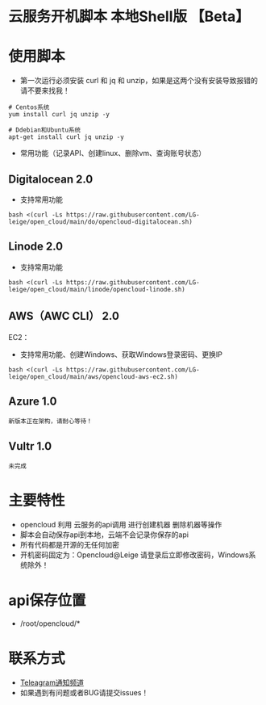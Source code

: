 # 云服务开机脚本 本地Shell版 【Beta】

# 使用脚本

- 第一次运行必须安装 curl 和 jq 和 unzip，如果是这两个没有安装导致报错的请不要来找我！
```
# Centos系统
yum install curl jq unzip -y
 
# Ddebian和Ubuntu系统
apt-get install curl jq unzip -y
```
- 常用功能（记录API、创建linux、删除vm、查询账号状态）

## Digitalocean 2.0 
 - 支持常用功能

```
bash <(curl -Ls https://raw.githubusercontent.com/LG-leige/open_cloud/main/do/opencloud-digitalocean.sh)
```

## Linode 2.0
 - 支持常用功能
```
bash <(curl -Ls https://raw.githubusercontent.com/LG-leige/open_cloud/main/linode/opencloud-linode.sh)
```

## AWS（AWC CLI） 2.0
EC2：
 - 支持常用功能、创建Windows、获取Windows登录密码、更换IP
```
bash <(curl -Ls https://raw.githubusercontent.com/LG-leige/open_cloud/main/aws/opencloud-aws-ec2.sh)
```

## Azure 1.0
```
新版本正在架构，请耐心等待！
```

## Vultr 1.0
```
未完成
```

# 主要特性
- opencloud 利用 云服务的api调用 进行创建机器 删除机器等操作
- 脚本会自动保存api到本地，云端不会记录你保存的api
- 所有代码都是开源的无任何加密
- 开机密码固定为：Opencloud@Leige 请登录后立即修改密码，Windows系统除外！

# api保存位置
- /root/opencloud/*

# 联系方式
- [Teleagram通知频道](https://t.me/openccloud "@openccloud")
- 如果遇到有问题或者BUG请提交issues！
